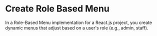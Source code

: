 # Create Role Based Menu

In a Role-Based Menu implementation for a React.js project, you create dynamic menus that adjust based on a user's role (e.g., admin, staff).
